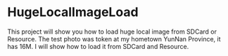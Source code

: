# HugeLocalImageLoad
This project will show you how to load huge local image from SDCard or Resource. The test photo was token at my hometown YunNan Province, it has 16M. I will show how to load it from SDCard and Resource. 
